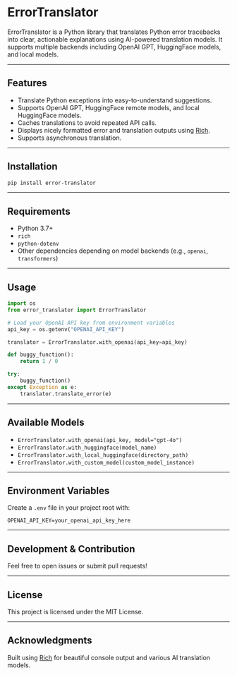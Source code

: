 # ErrorTranslator

ErrorTranslator is a Python library that translates Python error tracebacks into clear, actionable explanations using AI-powered translation models. It supports multiple backends including OpenAI GPT, HuggingFace models, and local models.

---

## Features

- Translate Python exceptions into easy-to-understand suggestions.
- Supports OpenAI GPT, HuggingFace remote models, and local HuggingFace models.
- Caches translations to avoid repeated API calls.
- Displays nicely formatted error and translation outputs using [Rich](https://github.com/Textualize/rich).
- Supports asynchronous translation.

---

## Installation

```bash
pip install error-translator
```

---

## Requirements

- Python 3.7+
- `rich`
- `python-dotenv`
- Other dependencies depending on model backends (e.g., `openai`, `transformers`)

---

## Usage

```python
import os
from error_translator import ErrorTranslator

# Load your OpenAI API key from environment variables
api_key = os.getenv("OPENAI_API_KEY")

translator = ErrorTranslator.with_openai(api_key=api_key)

def buggy_function():
    return 1 / 0

try:
    buggy_function()
except Exception as e:
    translator.translate_error(e)
```

---

## Available Models

- `ErrorTranslator.with_openai(api_key, model="gpt-4o")`  
- `ErrorTranslator.with_huggingface(model_name)`  
- `ErrorTranslator.with_local_huggingface(directory_path)`  
- `ErrorTranslator.with_custom_model(custom_model_instance)`

---

## Environment Variables

Create a `.env` file in your project root with:

```env
OPENAI_API_KEY=your_openai_api_key_here
```

---

## Development & Contribution

Feel free to open issues or submit pull requests!

---

## License

This project is licensed under the MIT License.

---

## Acknowledgments

Built using [Rich](https://github.com/Textualize/rich) for beautiful console output and various AI translation models.

